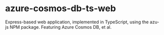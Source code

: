 # azure-cosmos-db-ts-web
Express-based web application, implemented in TypeScript, using the azu-js NPM package. Featuring Azure Cosmos DB, et al.
